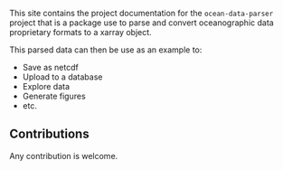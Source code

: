 This site contains the project documentation for the
`ocean-data-parser` project that is a package use to parse and convert 
oceanographic data proprietary formats to a xarray object.

This parsed data can then be use as an example to:

- Save as netcdf
- Upload to a database
- Explore data
- Generate figures
- etc.

## Contributions

Any contribution is welcome.
